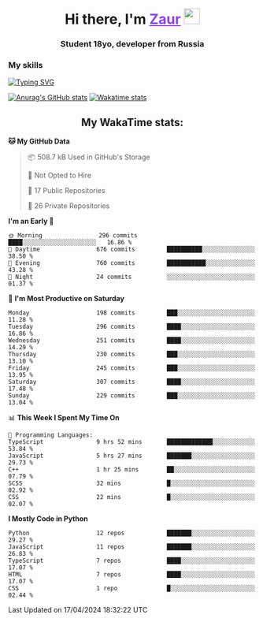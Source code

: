 <h1 align="center">
    Hi there, I'm 
    <a href="https://t.me/skyguy" target="_blank" style="color: #8C43EA">Zaur</a>
    <img src="https://github.com/blackcater/blackcater/raw/main/images/Hi.gif" height="32">
</h1>

<h3 align="center">
    Student 18yo, developer from Russia
</h3>  

### **My skills**
[![Typing SVG](https://readme-typing-svg.herokuapp.com?font=Oxanium&duration=3000&pause=1500&color=8C43EA&height=30&lines=Python:+FastAPI,+Flask,+Aiogram,+Telethon;SQL:+PostgreSQL,+SQLite;JavaScript/TypeScript:+React.js;HTML+(PUG),+CSS+(SCSS))](https://git.io/typing-svg)

[![Anurag's GitHub stats](https://github-readme-stats.vercel.app/api?username=mrskyguy&hide_title=true&count_private=true&show_icons=true&title_color=8C43EA&icon_color=BE57EA&bg_color=30,191919,341b56&text_color=B1B1B1&border_radius=10&hide_border=true)](https://github.com/anuraghazra/github-readme-stats)
[![Wakatime stats](https://github-readme-stats.vercel.app/api/wakatime?username=skyguy&hide_title=true&show_icons=true&title_color=8C43EA&icon_color=BE57EA&bg_color=30,191919,341b56&text_color=B1B1B1&border_radius=10&hide_border=true)](https://github.com/anuraghazra/github-readme-stats)


<h2 align="center"> My WakaTime stats: </h2>

<!--START_SECTION:waka-->
**🐱 My GitHub Data** 

> 📦 508.7 kB Used in GitHub's Storage 
 > 
> 🚫 Not Opted to Hire
 > 
> 📜 17 Public Repositories 
 > 
> 🔑 26 Private Repositories 
 > 
**I'm an Early 🐤** 

```text
🌞 Morning                296 commits         ████░░░░░░░░░░░░░░░░░░░░░   16.86 % 
🌆 Daytime                676 commits         ██████████░░░░░░░░░░░░░░░   38.50 % 
🌃 Evening                760 commits         ███████████░░░░░░░░░░░░░░   43.28 % 
🌙 Night                  24 commits          ░░░░░░░░░░░░░░░░░░░░░░░░░   01.37 % 
```
📅 **I'm Most Productive on Saturday** 

```text
Monday                   198 commits         ███░░░░░░░░░░░░░░░░░░░░░░   11.28 % 
Tuesday                  296 commits         ████░░░░░░░░░░░░░░░░░░░░░   16.86 % 
Wednesday                251 commits         ████░░░░░░░░░░░░░░░░░░░░░   14.29 % 
Thursday                 230 commits         ███░░░░░░░░░░░░░░░░░░░░░░   13.10 % 
Friday                   245 commits         ███░░░░░░░░░░░░░░░░░░░░░░   13.95 % 
Saturday                 307 commits         ████░░░░░░░░░░░░░░░░░░░░░   17.48 % 
Sunday                   229 commits         ███░░░░░░░░░░░░░░░░░░░░░░   13.04 % 
```


📊 **This Week I Spent My Time On** 

```text
💬 Programming Languages: 
TypeScript               9 hrs 52 mins       █████████████░░░░░░░░░░░░   53.84 % 
JavaScript               5 hrs 27 mins       ███████░░░░░░░░░░░░░░░░░░   29.73 % 
C++                      1 hr 25 mins        ██░░░░░░░░░░░░░░░░░░░░░░░   07.79 % 
SCSS                     32 mins             █░░░░░░░░░░░░░░░░░░░░░░░░   02.92 % 
CSS                      22 mins             █░░░░░░░░░░░░░░░░░░░░░░░░   02.07 % 
```

**I Mostly Code in Python** 

```text
Python                   12 repos            ███████░░░░░░░░░░░░░░░░░░   29.27 % 
JavaScript               11 repos            ███████░░░░░░░░░░░░░░░░░░   26.83 % 
TypeScript               7 repos             ████░░░░░░░░░░░░░░░░░░░░░   17.07 % 
HTML                     7 repos             ████░░░░░░░░░░░░░░░░░░░░░   17.07 % 
CSS                      1 repo              █░░░░░░░░░░░░░░░░░░░░░░░░   02.44 % 
```




 Last Updated on 17/04/2024 18:32:22 UTC
<!--END_SECTION:waka-->
